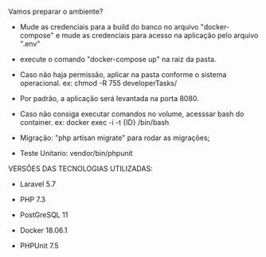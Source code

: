 Vamos preparar o ambiente?

- Mude as credenciais para a build do banco no arquivo "docker-compose" e mude as credenciais para acesso na aplicação pelo arquivo ".env"

- execute o comando "docker-compose up" na raiz da pasta.

- Caso não haja permissão, aplicar na pasta conforme o sistema operacional.
ex: chmod -R 755 developerTasks/

- Por padrão, a aplicação será levantada na porta 8080.

- Caso não consiga executar comandos no volume, acesssar bash do container.  ex: docker exec -i -t {ID} /bin/bash

- Migração: "php artisan migrate" para rodar as migrações;

- Teste Unitario: vendor/bin/phpunit


VERSÕES DAS TECNOLOGIAS UTILIZADAS:

- Laravel 5.7

- PHP 7.3

- PostGreSQL 11

- Docker 18.06.1

- PHPUnit 7.5
